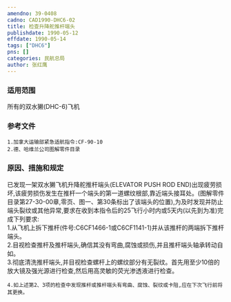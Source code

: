 ```yaml
---
amendno: 39-0408  
cadno: CAD1990-DHC6-02  
title: 检查升降舵推杆端头  
publishdate: 1990-05-12  
effdate: 1990-05-14  
tags: ["DHC6"]  
pns: []  
categories: 民航总局  
author: 张红鹰  
---
```

  
### 适用范围  
所有的双水獭(DHC-6)飞机  
  
<!--more-->  
### 参考文件  
    1.加拿大运输部紧急适航指令:CF-90-10  
    2.德、哈维兰公司图解零件目录  
  
### 原因、措施和规定  
已发现一架双水獭飞机升降舵推杆端头(ELEVATOR PUSH ROD END)出现疲劳损坏,该疲劳损伤发生在推杆一个端头的第一道螺纹根部,靠近端头接耳处。(图解零件目录第27-30-00章,零页、图一、第30条标出了该端头的位置),为及时发现并防止端头裂纹或其他异常,要求在收到本指令后的25飞行小时内或5天内(以先到为准)完成下列要求:  
    1.从飞机上拆下推杆(件号:C6CF1466-1或C6CF1141-1)并从该推杆的两端拆下推杆端头。  
    2.目视检查推杆及推杆端头,确信其没有弯曲,腐蚀或损伤,并且推杆端头轴承转动自如。  
    3.彻底清洗推杆端头,并目视检查螺杆上的螺纹部分有无裂纹。首先用至少10倍的放大镜及强光源进行检查,然后用高灵敏的荧光渗透液进行检查。  
  
  
    4.如上述第2、3项的检查中发现推杆或推杆端头有弯曲、腐蚀、裂纹或卡阻,应在下次飞行前将其更换。  
